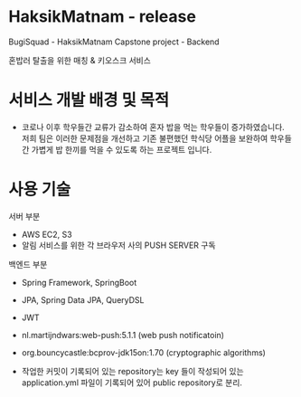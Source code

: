 # HaksikMatnam - release

BugiSquad - HaksikMatnam Capstone project - Backend

혼밥러 탈출을 위한 매칭 & 키오스크 서비스

# 서비스 개발 배경 및 목적
- 코로나 이후 학우들간 교류가 감소하여 혼자 밥을 먹는 학우들이 증가하였습니다. 저희 팀은 이러한 문제점을 개선하고 기존 불편했던 학식당 어플을 보완하여 학우들간 가볍게 밥 한끼를 먹을 수 있도록 하는 프로젝트 입니다.

# 사용 기술
서버 부분
- AWS EC2, S3
- 알림 서비스를 위한 각 브라우저 사의 PUSH SERVER 구독

백엔드 부분
- Spring Framework, SpringBoot
- JPA, Spring Data JPA, QueryDSL
- JWT
- nl.martijndwars:web-push:5.1.1 (web push notificatoin)
- org.bouncycastle:bcprov-jdk15on:1.70 (cryptographic algorithms)
 
- 작업한 커밋이 기록되어 있는 repository는 key 들이 작성되어 있는 application.yml 파일이 기록되어 있어 public repository로 분리.
